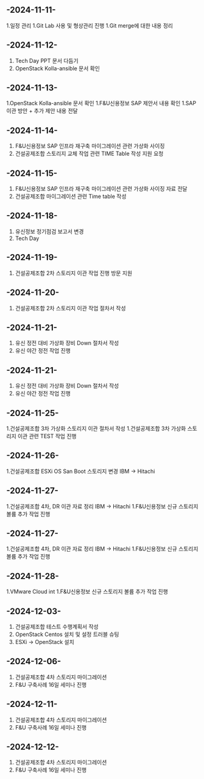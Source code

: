 ## -2024-11-11-

1.일정 관리
1.Git Lab 사용 및 형상관리 진행
1.Git merge에 대한 내용 정리

## -2024-11-12-

1. Tech Day PPT 문서 다듬기
1. OpenStack Kolla-ansible 문서 확인

## -2024-11-13-

1.OpenStack Kolla-ansible 문서 확인
1.F&U신용정보 SAP 제안서 내용 확인
1.SAP 이관 방안 + 추가 제안 내용 전달

## -2024-11-14-

1. F&U신용정보 SAP 인프라 재구축 마이그레이션 관련 가상화 사이징
1. 건설공제조합 스토리지 교체 작업 관련 TIME Table 작성 지원 요청

## -2024-11-15-

1. F&U신용정보 SAP 인프라 재구축 마이그레이션 관련 가상화 사이징 자료 전달
1. 건설공제조합 마이그레이션 관련 Time table 작성

## -2024-11-18-

1. 유신정보 정기점검 보고서 변경
1. Tech Day

## -2024-11-19-

1. 건설공제조합 2차 스토리지 이관 작업 진행 방문 지원

## -2024-11-20-

1.  건설공제조합 2차 스토리지 이관 작업 절차서 작성

## -2024-11-21-

1.  유신 정전 대비 가상화 장비 Down 절차서 작성
1.  유신 야간 정전 작업 진행

## -2024-11-21-

1.  유신 정전 대비 가상화 장비 Down 절차서 작성
1.  유신 야간 정전 작업 진행

## -2024-11-25-

1.건설공제조합 3차 가상화 스토리지 이관 절차서 작성 1.건설공제조합 3차 가상화 스토리지 이관 관련 TEST 작업 진행

## -2024-11-26-

1.건설공제조합 ESXi OS San Boot 스토리지 변경 IBM -> Hitachi

## -2024-11-27-

1.건설공제조합 4차, DR 이관 자료 정리 IBM -> Hitachi
1.F&U신용정보 신규 스토리지 볼륨 추가 작업 진행

## -2024-11-27-

1.건설공제조합 4차, DR 이관 자료 정리 IBM -> Hitachi
1.F&U신용정보 신규 스토리지 볼륨 추가 작업 진행

## -2024-11-28-

1.VMware Cloud int
1.F&U신용정보 신규 스토리지 볼륨 추가 작업 진행

## -2024-12-03-

1. 건설공제조합 테스트 수행계획서 작성
1. OpenStack Centos 설치 및 설정 트러블 슈팅
1. ESXi -> OpenStack 설치

## -2024-12-06-

1. 건설공제조합 4차 스토리지 마이그레이션
1. F&U 구축사례 16일 세미나 진행

## -2024-12-11-

1. 건설공제조합 4차 스토리지 마이그레이션
1. F&U 구축사례 16일 세미나 진행

## -2024-12-12-

1. 건설공제조합 4차 스토리지 마이그레이션
1. F&U 구축사례 16일 세미나 진행
